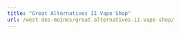 ```yaml
---
title: "Great Alternatives II Vape Shop"
url: /west-des-moines/great-alternatives-ii-vape-shop/
---
```

